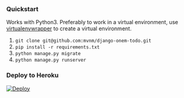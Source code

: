 ### Quickstart

Works with Python3. Preferably to work in a virtual environment, use [virtualenvwrapper](https://virtualenvwrapper.readthedocs.io) to create a virtual environment.

1. `git clone git@github.com:mvnm/django-onem-todo.git`
2. `pip install -r requirements.txt`
3. `python manage.py migrate`
4. `python manage.py runserver`

### Deploy to Heroku

[![Deploy](https://www.herokucdn.com/deploy/button.svg)](https://heroku.com/deploy)
